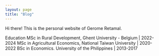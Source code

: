 ```yaml
---
layout: page
title: "Blog"
---
```


Hi there! This is the personal website of Gerome Retamal.

Education
  MSc in Rural Development, Ghent University - Belgium | 2022-2024
  MSc in Agricultural Economics, National Taiwan University | 2020-2022
  BSc in Economics. University of the Philippines | 2013-2017
